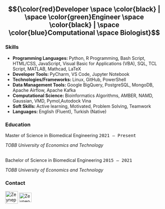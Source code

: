 $${\color{red}Developer \space \color{black} | \space \color{green}Engineer \space \color{black} | \space  \color{blue}Computational \space Biologist}$$
---

<h3 style="font-weight: bold;">Skills</h3>
  <ul>
    <li> <strong>Programming Languages: </strong>Python, R Programming, Bash Script, HTML/CSS, JavaScript, Visual Basic for Applications (VBA), SQL, TCL Script, MATLAB, Mathcad, LaTeX</li>
    <li><strong>Developer Tools: </strong>PyCharm, VS Code, Jupyter Notebook</li>
    <li><strong>Technologies/Frameworks: </strong>Linux, GitHub, PowerShell</li>
    <li><strong>Data Management Tools: </strong>Google BigQuery, PostgreSQL, MongoDB, Apache Airflow, Apache Kafka</li>
    <li><strong>Computational Science: </strong>Bioinformatics Algorithms, AMBER, NAMD, Gaussian, VMD, Pymol,Autodock Vina</li>
    <li><strong>Soft Skills: </strong>Active learning, Motivated, Problem Solving, Teamwork</li>
    <li><strong>Languages: </strong>English (Fluent), Turkish (Native)</li>
  </ul>

<h3 style="font-weight: bold;">Education</h3>

<p align="left">Master of Science in Biomedical Engineering <tt align="right">2021 – Present</tt></p>
<i>TOBB University of Economics and Technology</i>
<br></br>
<p align="left">Bachelor of Science in Biomedical Engineering <tt>2015 – 2021</tt></p>
<i>TOBB University of Economics and Technology</i>

<h3 style="font-weight: bold;">Contact</h3>

<p>
  <a href="https://linkedin.com/in/zeynep-koker/" target="blank"><img align="center" src="https://upload.wikimedia.org/wikipedia/commons/thumb/8/81/LinkedIn_icon.svg/2048px-LinkedIn_icon.svg.png" alt="Zeynep Koker Linkedin Page" height="40" width="40" /></a>
  <a href="mailto:zeyneepkkr@gmail.com" target="blank"><img align="center" src="https://upload.wikimedia.org/wikipedia/commons/thumb/7/7e/Gmail_icon_%282020%29.svg/512px-Gmail_icon_%282020%29.svg.png?20221017173631" alt="Zeynep Koker gmail adress" height="30" width="40" /></a>
</p>
